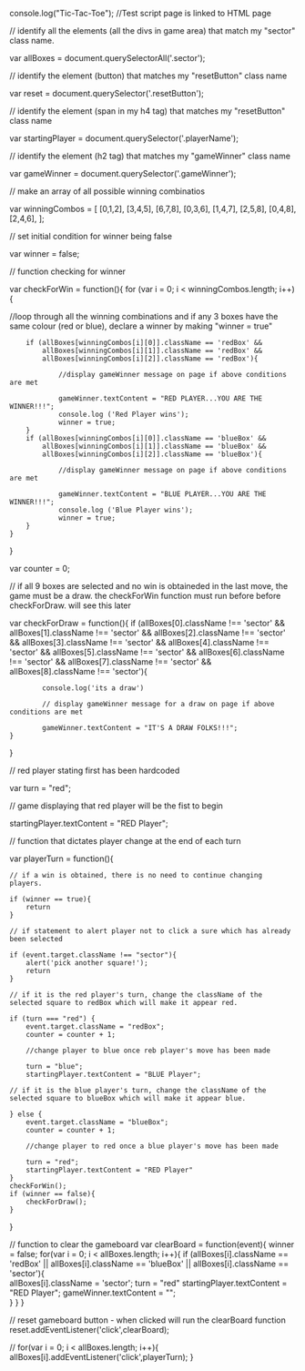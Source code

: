 console.log("Tic-Tac-Toe"); //Test script page is linked to HTML page


// identify all the elements (all the divs in game area) that match my "sector" class name.

var allBoxes = document.querySelectorAll('.sector');

// identify the element (button) that matches my "resetButton" class name

var reset = document.querySelector('.resetButton');

// identify the element (span in my h4 tag) that matches my "resetButton" class name

var startingPlayer = document.querySelector('.playerName');

// identify the element (h2 tag) that matches my "gameWinner" class name

var gameWinner = document.querySelector('.gameWinner');

// make an array of all possible winning combinatios

var winningCombos = [
    [0,1,2],
    [3,4,5],
    [6,7,8],
    [0,3,6],
    [1,4,7],
    [2,5,8],
    [0,4,8],
    [2,4,6],
];

// set initial condition for winner being false

var winner = false;

// function checking for winner

var checkForWin = function(){
    for (var i = 0; i < winningCombos.length; i++){

//loop through all the winning combinations and if any 3 boxes have the same colour (red or blue), declare a winner by making "winner = true"

        if (allBoxes[winningCombos[i][0]].className == 'redBox' &&
            allBoxes[winningCombos[i][1]].className == 'redBox' &&
            allBoxes[winningCombos[i][2]].className == 'redBox'){

                //display gameWinner message on page if above conditions are met

                gameWinner.textContent = "RED PLAYER...YOU ARE THE WINNER!!!";
                console.log ('Red Player wins');
                winner = true;
        }
        if (allBoxes[winningCombos[i][0]].className == 'blueBox' &&
            allBoxes[winningCombos[i][1]].className == 'blueBox' &&
            allBoxes[winningCombos[i][2]].className == 'blueBox'){

                //display gameWinner message on page if above conditions are met

                gameWinner.textContent = "BLUE PLAYER...YOU ARE THE WINNER!!!";
                console.log ('Blue Player wins');
                winner = true;
        }
    }
}


var counter = 0;

// if all 9 boxes are selected and no win is obtaineded in the last move, the game must be a draw. the checkForWin function must run before before checkForDraw. will see this later

var checkForDraw = function(){
    if (allBoxes[0].className !== 'sector' &&
        allBoxes[1].className !== 'sector' &&
        allBoxes[2].className !== 'sector' &&
        allBoxes[3].className !== 'sector' &&
        allBoxes[4].className !== 'sector' &&
        allBoxes[5].className !== 'sector' &&
        allBoxes[6].className !== 'sector' &&
        allBoxes[7].className !== 'sector' &&
        allBoxes[8].className !== 'sector'){

            console.log('its a draw')

            // display gameWinner message for a draw on page if above conditions are met

            gameWinner.textContent = "IT'S A DRAW FOLKS!!!";
    }
}        
        
// red player stating first has been hardcoded

var turn = "red";

// game displaying that red player will be the fist to begin

startingPlayer.textContent = "RED Player";

// function that dictates player change at the end of each turn

var playerTurn = function(){
    
    // if a win is obtained, there is no need to continue changing players.
    
    if (winner == true){
        return
    }

    // if statement to alert player not to click a sure which has already been selected

    if (event.target.className !== "sector"){
        alert('pick another square!');
        return
    }

    // if it is the red player's turn, change the className of the selected square to redBox which will make it appear red.

    if (turn === "red") {
        event.target.className = "redBox";
        counter = counter + 1;

        //change player to blue once reb player's move has been made

        turn = "blue";
        startingPlayer.textContent = "BLUE Player";

    // if it is the blue player's turn, change the className of the selected square to blueBox which will make it appear blue.  

    } else {
        event.target.className = "blueBox";
        counter = counter + 1;

        //change player to red once a blue player's move has been made

        turn = "red";
        startingPlayer.textContent = "RED Player"
    }
    checkForWin();
    if (winner == false){
        checkForDraw();
    }
}

// function to clear the gameboard
var clearBoard = function(event){
    winner = false;
    for(var i = 0; i < allBoxes.length; i++){
        if (allBoxes[i].className == 'redBox' ||
            allBoxes[i].className == 'blueBox' || 
            allBoxes[i].className == 'sector'){   
            allBoxes[i].className = 'sector';
            turn = "red" 
            startingPlayer.textContent = "RED Player";
            gameWinner.textContent = "";  
        }
    }
}

// reset gameboard button - when clicked will run the clearBoard function
reset.addEventListener('click',clearBoard);

// 
for(var i = 0; i < allBoxes.length; i++){
    allBoxes[i].addEventListener('click',playerTurn);
}    
